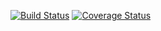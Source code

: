 [![Build Status](https://travis-ci.org/abejide001/ci_demo.svg?branch=master)](https://travis-ci.org/abejide001/ci_demo)
[![Coverage Status](https://coveralls.io/repos/github/abejide001/ci_demo/badge.svg?branch=master)](https://coveralls.io/github/abejide001/ci_demo?branch=master)
